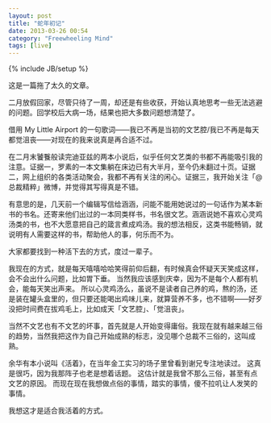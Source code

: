 ```yaml
---
layout: post
title: "蛇年初记"
date: 2013-03-26 00:54
category: "Freewheeling Mind"
tags: [live]
---
```

{% include JB/setup %}

这是一篇拖了太久的文章。

二月放假回家，尽管只待了一周，却还是有些收获，开始认真地思考一些无法逃避的问题。回学校后大病一场，结果也把大多数问题想清楚了。

借用 My Little Airport 的一句歌词——我已不再是当初的文艺腔/我已不再是每天都觉沮丧——对现在的我来说真是再合适不过。

在二月末饕餮般读完迪亚兹的两本小说后，似乎任何文艺类的书都不再能吸引我的注意。证据一，罗素的一本文集躺在床边已有大半月，至今仍未翻过十页。证据二，网上组织的各类活动聚会，我都不再有关注的闲心。证据三，我开始关注「@总裁精粹」微博，并觉得其写得真是不错。

有意思的是，几天前一个编辑写信给涵涵，问能不能用她说过的一句话作为某本新书的书名。还寄来他们出过的一本同类样书，书名很文艺。涵涵说她不喜欢心灵鸡汤类的书，也不大愿意把自己的箴言煮成鸡汤。我的想法相反，这类书能畅销，就说明有人需要这样的书，帮助他人的事，何乐而不为。

大家都要找到一种活下去的方式，度过一辈子。

我现在的方式，就是每天嘻嘻哈哈笑得前仰后翻，有时候真会怀疑天天笑成这样，会不会出什么问题，比如胃下垂。
当然我应该感到庆幸，因为不是每个人都有机会，能每天笑出声来。
所以心灵鸡汤么，虽说不是读者自己养的鸡，熬的汤，还是装在罐头盒里的，但只要还能喝出鸡味儿来，就算营养不多，也不错啊——好歹没把时间费在拔鸡毛上，比如成天「文艺腔」、「觉沮丧」。

当然不文艺也有不文艺的坏事，首先就是人开始变得庸俗。我现在就有越来越三俗的趋势，当然我把这作为自己开始成熟的标志，没见哪个总裁不三俗的，这叫成熟。

余华有本小说叫《活着》，在当年金工实习的场子里曾看到谢兄专注地读过。
这真是很巧，因为我那阵子也老是想着话题。
这估计就是我曾不那么三俗，甚至有点文艺的原因。
而现在现在我想做点俗的事情，踏实的事情，傻不拉叽让人发笑的事情。

我想这才是适合我活着的方式。
